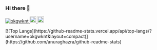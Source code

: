 ### Hi there 👋

<!--
**okgwknt/okgwknt** is a ✨ _special_ ✨ repository because its `README.md` (this file) appears on your GitHub profile.

Here are some ideas to get you started:

- 🔭 I’m currently working on ...
- 🌱 I’m currently learning ...
- 👯 I’m looking to collaborate on ...
- 🤔 I’m looking for help with ...
- 💬 Ask me about ...
- 📫 How to reach me: ...
- 😄 Pronouns: ...
- ⚡ Fun fact: ...
-->
<p align="left"> 
  <a href="https://github.com/okgwknt/okgwknt/">
    <img src="https://komarev.com/ghpvc/?username=okgwknt" alt="okgwknt" />
  </a>
  <a href="http://twitter.com/okgwknt">
    <img height="20" src="https://img.shields.io/twitter/follow/okgwknt?label=Twitter&logo=twitter&style=flat" />
  </a>
  <a href="https://github.com/okgwknt">
    <img height="20" src="https://img.shields.io/github/followers/okgwknt?label=follow&logo=github&style=flat" />
  </a>
<p>
[![Top Langs](https://github-readme-stats.vercel.app/api/top-langs/?username=okgwknt&layout=compact)](https://github.com/anuraghazra/github-readme-stats)
